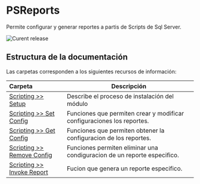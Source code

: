 # PSReports
Permite configurar y generar reportes a partis de Scripts de Sql Server.

![Curent release](https://img.shields.io/badge/Version-1.0.0-orange.svg)


## Estructura de la documentación

Las carpetas corresponden a los siguientes recursos de información:

| Carpeta  | Descripción  |
|:---|---|
| [Scripting >> Setup](Scripting/Setup)  | Describe el proceso de instalación del módulo |
| [Scripting >> Set Config](Scripting/SetConfig)  | Funciones que permiten crear y modificar configuraciones los reportes. |
| [Scripting >> Get Config](Scripting/GetConfig)  | Funciones que permiten obtener la configuracion de los reportes. |
| [Scripting >> Remove Config](Scripting/RemoveConfig)  | Funciones permiten eliminar una condiguracion de un reporte especifico. |
| [Scripting >> Invoke Report](Scripting/InvokeReport)  | Fucion que genera un reporte especifico. |

